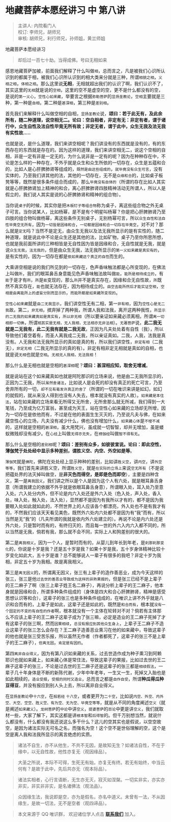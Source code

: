 # 地藏菩萨本愿经讲习 中 第八讲

> 主讲人: 内院看门人 <br />
> 校订: 李师兄，胡师兄 <br />
> 审核: 胡师兄，利行师兄，孙师姐，黄兰师姐 <br />

地藏菩萨本愿经讲习

> 却后过一百七十劫。当得成佛。号曰无相如来

感恩地藏菩萨加被，前面我们解释了什么叫做`相`，总而言之，凡是被我们心识所认识到的都属于相，被我们心识所认识到的相大类来分就是三种，所谓`相貌之相`，`义相之相`，`体相之相`。那么这里说**无相**，无相就超出我们的认识了啊，我们认识不了，其实这里的`无相`就是说的`空相`，这里的空不是虚空的空，更不是什么都没有的空，是说的`第一义心`，`空性心如来藏`，举要言之根据`弥勒菩萨`的`显扬圣教论`，`空相`主要就是三种，第一种是`自相`，第二种是`甚深相`，第三种是`差别相`。

首先我们来解释什么叫做空相的自相，`显扬圣教论`说，**颂曰：若于此无有，及此余所有，随二种道理，说空相无二。论曰：空自相者，非定有无：非定有者，谓于诸行中，众生自性及法自性毕竟无所有故；非定无者，谓于此中，众生无我及法无我有实性故.....**

也就是说，是什么道理，我们来讲空相呢？我们讲没有的东西就是没有的，有的东西存在的东西就是存在的。因为这样的道理，我们来讲空相无二，说这个空相的自相，非是一定有非是一定无的，为什么说非是一定有的呢？因为在种种存在中，不论是怎么样的一种存在，不外乎就是众生和众生所依的一切存在，众生是五蕴和合的，比如人是心肝脾肺肾等组成的，`既然是由这些组成的`，`就毕竟没有众生可言`，没有实体的，乃至我们讲其他的法，其他的一切存在，无不是`众缘和合`的，比如桌子板凳等等，既然是很多条件组合而成的，那么`毕竟没有自体的`（所谓的存在比如人其实就是心肝脾肺肾加上精神的和合，离心肝脾肺肾四肢精神活动无所谓人，所以人是假立的，我们说人其实是说的心肝脾肺肾和精神的组合物）。

当你说`桌子`的时候，其实你是把`木板钉子等组合物`称为桌子，离这些组合物之外无桌子可言。当你说某人，比如杨幂，是不是有个明星叫杨幂？你是把心肝脾肺肾乃至四肢的组合物叫做杨幂，离这些条件无别桌子，无别杨幂可言，所以`众生自性和法自性毕竟空无所有`，因为`一切皆是因缘和合`，`一切都是因缘和合一切存在毕竟空`，对不对？那么就是`定无`吗？当然不是定无，由众生无我以及法无我所显示的是有实性的，随二种道理，就是说此中不论是众生还是其他的法，比如矿物，桌子乃至你所思所想，也就是我前面所讲的三种相皆是无自性因为皆是因缘和合，无自性就是无我，就是说`众生无我`，`法无我的`，但是由众生无我，法无我所显示的`第一义如来藏是真实有的`，是有实性的，因为一切存在都是`依如来藏这个真正的自性`而生的。

大乘讲空相是说的我们所见到的一切存在，色声香味触法都是心所变现的，在佛法上叫做`所`，我们的眼耳鼻舌身意能见色声香味触法故叫做`能`，`能所是相待成立的`，有`能`于是才有`所`，`所`是`能`变现的，那么`所`并不是真实存在，因缘和合无自性故，`所`既然不真实存在，`能`也就无法存在，因为相待成立的。`由空去能所然后才能实证空相`，`空相是由离能所上的虚妄分别而显示的`，`而能所都是如来藏所变现的`。

`空性心如来藏`就是`由二无我显示`，我们讲空性无有二相，第一`非有相`，因为`空性心是无二我`故。第二，`非无相`，摈弃掉了两种我，所谓人我和法我，离开这两种我性，`所显示的二无我的如来藏真如是真实有`，`所以非无相`（所以要亲证如来藏必须离相，所谓`离一切相即一切佛`，所谓`相其实是无相，无人我相，无法相亦无非法相`）。`无著菩萨`说，**此二我无就是二无我有，此二无我有就是二我无故**，正因为凡夫处处着有自性（我），所以导致他们着空着有，而圣人离我成二无我，所以亲证真如。二我，人我，法我是真没有。人无我和法无我所显示的真如是真的有，所以我们讲空性，`非定有相`（二我无），`非定无相`（二我无所显示的真的有）。非定有相非定无相就是真如的自相，也就是说`无相`也就是`空相`。`无相无人我相，无法我相`！

那么什么是无相也就是空相的`甚深相`呢？**颂曰：甚深相应知，取舍无增减**。

就是说站在这个如来藏真如也就是阿陀那识的立场来说，他是由二无我所显示的，正因为二无我，所以`虽然舍诸法`，比如说人是会死的却没有真正的死亡可言，乃至舍弃所有的一切，`却不见有毫发许真正的舍了`（所谓的一切在唯识来讲是如幻，如幻的就假的，就从来没人得到也没有人失去，根本就没有真实的人故）。`如来藏是本住法`，站在如来藏的立场来看无所得又无所舍，无所舍那么就无所减，我们得到一大笔钱，乃至成为亿万富翁，甚至成为天王，站在空性心如来藏的立场却无所增，因为一切存在是依他而有，不过是在他的表面生生灭灭的，乃至说凡夫与佛，在如来藏空性心的立场，凡夫没有减少什么，佛也没有增加什么，`如来藏心体`是`不增不减`的，这样就是空相的`甚深相`，虽大用梵兴，虽成就一切智智，却并无增加，虽是蝼蚁微贱却没有减少。在`心经`上叫做`无得亦无失`，在`楞伽经`叫做`智不得有无`。

那么什么是空相的`差别相`呢？**颂曰：差别有众多，如彼彼宣说。论曰：即此空性，薄伽梵于处处经中显示多种差别，谓胜义空、内空、外空如是等**。

`薄伽梵`就是`佛陀`，佛陀在处处经上显示种种的差别，比如讲`胜义空`，讲`内空`，讲`外空等等`，我们首先来讲胜义空，所谓`胜义空`，就是`在实际的立场上`来说`空无所有`（不是说把蕴处界的法灭掉叫做空，是**非灭色而得空，是即是色而即空**），主要是四种含义，第一是`离我因义`，我们讲之所以是个人是因为这个人有六处，就是眼耳鼻舌身意（所谓我建立的依据不外乎就是依眼耳鼻舌身意），所谓眼入处，耳入处乃至意入处。六入处分内外，但不论是内六入处还是外六入处（色入处，声入处，香入处，味入处，触入处，法入处），显然都不是因为有我所以才有的，都不是因为我要眼入处如此就如此的，不然世界上的人应该各个都漂亮，外入处也不是有我才有的，不然我们应该天天看见美色，既然外六处内六处都不是因为有“我”而有，所以当然是无“我”的（凡夫所谓的我就是依内外六处建立的）。再说不论是内六处还是外六处，只是暂时而有的，有终归灭的，而且每一世的外六入内六入都不同的，所以当然是无我，倘若有我，那么就不会不同，实际上人和狗差别的很大的。

第二是`离我相义`，因为一个人，是暂时而有的，从婴儿到年长到年老，是`刹那刹那变化`的，你说是十岁是我？还是五十岁是我？如果十岁是我，五十岁身体精神比较十岁变化如此大，五十岁是谁？总不能够说人一辈子有很多的我吧？非定十岁为我相，非定五十岁为我相。故是离我相义。

第三是`离无因义`的，所谓离无因义，张三有上辈子的造作善恶业，成为今天这样的张三，张三是他`过去世的善恶业导致成为这样的异熟果报的`，但是张三已经不是上辈子的王二麻子了啊（张三上辈子姓王名二麻子），再说分析上辈子的王二麻子，他本身就是因缘和合，所谓多种条件组成的（身体是四大和合心肝脾肺肾，精神是感受思想认识等和合），这辈子的张三也是多种条件组成的，在唯识上讲不外乎就是八识和合而有的，上辈子是如此，这辈子还是如此的，既然是`和合而有`，根本就`没有一个固定的不变的有自性的作者`啊，根本就没有一个主体在轮转对不对？倘若有主体那么不应该上辈子的王二麻子这辈子成为了张三嘛，必定是造业的王二麻子死掉了才有这辈子的张三啊，然而`因果相续`，`总没有报应到其他众生身上`，上辈子王二麻子不造业这辈子的张三怎么会存在？王二麻子造善恶业熏习在他的如来藏中，导致这辈子的他也就是张三受苦乐报，所以虽然无作者（作者都死了，这辈子的张三不是上辈子的王二麻子），`但离无因`，`肯定是有因的`。

第四`离非自业得义`，因为有第八识如来藏的关系，过去世造作成为种子熏习到阿赖耶识也就如来藏上，如来藏心体是常住法，导致这辈子的果报，比如过去世的王二麻子这辈子的张三，不论是过去世的王二麻子还是这辈子的张三都是`相续假法`，一辈子几十年身体是不断的新陈代谢，少年中年老年，一生又一生，死掉又入胎也是如此相续的，`造业受报`，`受报的同时又造业`，总而言之都是`自作自受`，所谓**种瓜得瓜种豆得豆**，并没有报应到别人头上去，所以离非自业得义。

在`显扬圣教论`中`十六空`，在`般若经` `十八空`，或者更开为`二十空`，比如说`内空、外空、内外空、大空、空空、胜义空、有为空、无为空、毕竟空等等`，就是从不同的角度阐述`空义`（就是阐述`如来藏义`）。`龙树菩萨`的`中论`中讲`空义`，`提婆菩萨`的`百论`中更是讲`空义`，我们就取材一些，大家了解下，其实这都是讲`根本智`和`后得智`的。但千万别想当然，就说什么都没有，什么都没有我还说这么多干什么？这儿的空其实也是假说，以空空故空，是因为诸法实际无可名之名，而强名为空！这个空不是世俗理解的空，这个是空是离人我和法我所显示的离言绝虑的实质。

> 诸法不自生，亦不从他生，不共不无因，是故知无生？如诸法自性，不在于缘中，以无自性故，他性亦复无（观因缘品）。

> 大圣之所说，本际不可得，生死无有始，亦复无有终。若无有始终，中当云何有？是故于此中，先后共亦无（观本际品）。

> 诸法实相者，心行言语断，无生亦无灭，寂灭如涅槃。一切实非实，亦实亦非实，非实非非实，是名诸佛法（观法品）。

> 众因缘生法，我说即是空，亦为是假名，亦名中道义。未曾有一法，不从因缘生，是故一切法，无不是空者（观四谛品）。

> 本文来源于 QQ 唯识群， 欢迎诸位学人点击 **[联系我们](https://mp.weixin.qq.com/s/lZCfWjmLjgNR165Tx4_bCQ)** 加入。
